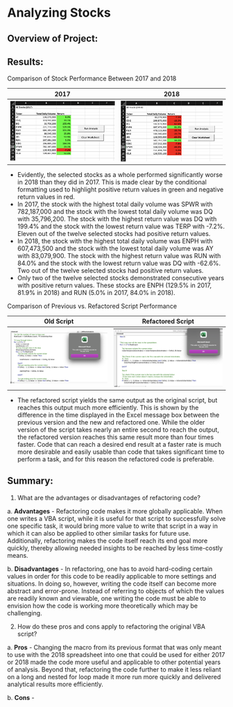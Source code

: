 # Analyzing Stocks

## Overview of Project: 

## Results: 
Comparison of Stock Performance Between 2017 and 2018

2017            |  2018
:-------------------------:|:-------------------------:
![](https://github.com/vivek-gurumoorthy/stock-analysis/blob/main/Screen%20Shot%202022-07-28%20at%202.59.21%20PM.png)  |  ![](https://github.com/vivek-gurumoorthy/stock-analysis/blob/main/Screen%20Shot%202022-07-28%20at%202.59.58%20PM.png)
- Evidently, the selected stocks as a whole performed significantly worse in 2018 than they did in 2017. This is made clear by the conditional formatting used to highlight positive return values in green and negative return values in red.
- In 2017, the stock with the highest total daily volume was SPWR with 782,187,000 and the stock with the lowest total daily volume was DQ with 35,796,200. The stock with the highest return value was DQ with 199.4% and the stock with the lowest return value was TERP with -7.2%. Eleven out of the twelve selected stocks had positive return values. 
- In 2018, the stock with the highest total daily volume was ENPH with 607,473,500 and the stock with the lowest total daily volume was AY with 83,079,900. The stock with the highest return value was RUN with 84.0% and the stock with the lowest return value was DQ with -62.6%. Two out of the twelve selected stocks had positive return values.
- Only two of the twelve selected stocks demonstrated consecutive years with positive return values. These stocks are ENPH (129.5% in 2017, 81.9% in 2018) and RUN (5.0% in 2017, 84.0% in 2018).

Comparison of Previous vs. Refactored Script Performance

Old Script            |  Refactored Script
:-------------------------:|:-------------------------:
![](https://github.com/vivek-gurumoorthy/stock-analysis/blob/main/Old_2018.png)  |  ![](https://github.com/vivek-gurumoorthy/stock-analysis/blob/main/Refactored_2018.png)
- The refactored script yields the same output as the original script, but reaches this output much more efficiently. This is shown by the difference in the time displayed in the Excel message box between the previous version and the new and refactored one. While the older version of the script takes nearly an entire second to reach the output, the refactored version reaches this same result more than four times faster. Code that can reach a desired end result at a faster rate is much more desirable and easily usable than code that takes significant time to perform a task, and for this reason the refactored code is preferable.

## Summary: 
1. What are the advantages or disadvantages of refactoring code?

  a. **Advantages** - Refactoring code makes it more globally applicable. When one writes a VBA script, while it is useful for that script to successfully solve one specific task, it would bring more value to write that script in a way in which it can also be applied to other similar tasks for future use. Additionally, refactoring makes the code itself reach its end goal more quickly, thereby allowing needed insights to be reached by less time-costly means.
  
  b. **Disadvantages** - In refactoring, one has to avoid hard-coding certain values in order for this code to be readily applicable to more settings and situations. In doing so, however, writing the code itself can become more abstract and error-prone. Instead of referring to objects of which the values are readily known and viewable, one writing the code must be able to envision how the code is working more theoretically which may be challenging.  

2. How do these pros and cons apply to refactoring the original VBA script?

  a. **Pros** - Changing the macro from its previous format that was only meant to use with the 2018 spreadsheet into one that could be used for either 2017 or 2018 made the code more useful and applicable to other potential years of analysis. Beyond that, refactoring the code further to make it less reliant on a long and nested for loop made it more run more quickly and delivered analytical results more efficiently.
  
  b. **Cons** - 


